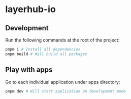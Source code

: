 # layerhub-io

## Development

Run the following commands at the root of the project:

```sh
pnpm i # Install all dependencies 
pnpm build # Will build all packages
```

## Play with apps

Go to each individual application under apps directory:

```sh
pnpm dev # Will start application on development mode
```